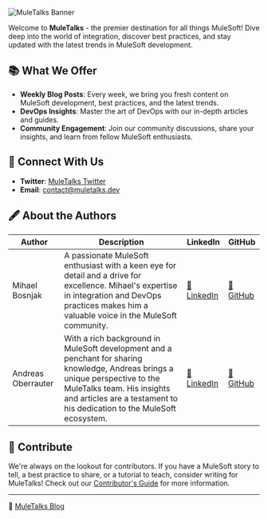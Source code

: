 ![MuleTalks Banner](https://muletalks.dev/wp-content/uploads/2023/08/White-Minimalist-Business-Logo-3602288489-e1692105362512.png)

Welcome to **MuleTalks** - the premier destination for all things MuleSoft! Dive deep into the world of integration, discover best practices, and stay updated with the latest trends in MuleSoft development.

## 📚 What We Offer

- **Weekly Blog Posts**: Every week, we bring you fresh content on MuleSoft development, best practices, and the latest trends.
- **DevOps Insights**: Master the art of DevOps with our in-depth articles and guides.
- **Community Engagement**: Join our community discussions, share your insights, and learn from fellow MuleSoft enthusiasts.

## 🤝 Connect With Us

- **Twitter**: [MuleTalks Twitter](https://twitter.com/muletalks)
- **Email**: [contact@muletalks.dev](mailto:contact@muletalks.dev)

## 🖋 About the Authors

| Author | Description | LinkedIn | GitHub |
|--------|-------------|----------|--------|
| Mihael Bosnjak | A passionate MuleSoft enthusiast with a keen eye for detail and a drive for excellence. Mihael's expertise in integration and DevOps practices makes him a valuable voice in the MuleSoft community. | [🔗 LinkedIn](https://www.linkedin.com/in/mihaelbos/) | [🔗 GitHub](https://github.com/mboss37) |
| Andreas Oberrauter | With a rich background in MuleSoft development and a penchant for sharing knowledge, Andreas brings a unique perspective to the MuleTalks team. His insights and articles are a testament to his dedication to the MuleSoft ecosystem. | [🔗 LinkedIn](https://www.linkedin.com/in/andreasoberrauter/) | [🔗 GitHub](https://github.com/andreasobi) |


## 🤖 Contribute

We're always on the lookout for contributors. If you have a MuleSoft story to tell, a best practice to share, or a tutorial to teach, consider writing for MuleTalks! Check out our [Contributor's Guide](https://github.com/muletalks/public-assets/blob/master/CONTRIBUTING.md) for more information.

---

🔗 [MuleTalks Blog](https://muletalks.dev/)

